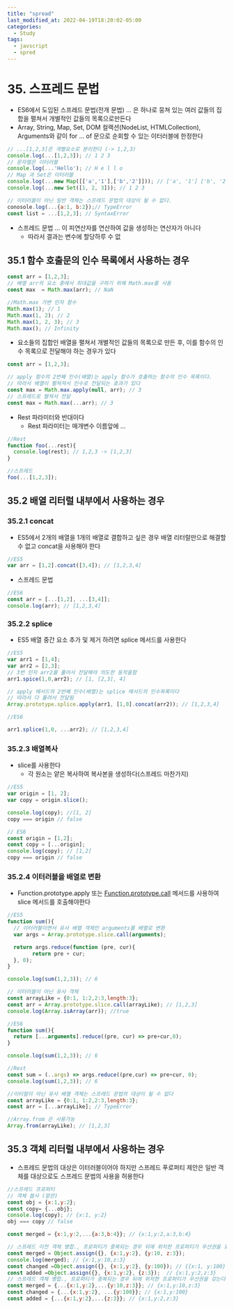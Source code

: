 ```yaml
---
title: "spread"
last_modified_at: 2022-04-19T18:20:02-05:00
categories:
  - Study
tags:
  - javscript
  - spred
---
```

# 35. 스프레드 문법

- ES6에서 도입된 스프레드 문법(전개 문법) ... 은 하나로 뭉쳐 있는 여러 값들의 집합을 펼쳐서 개별적인 값들의 목록으로만든다
- Array, String, Map, Set, DOM 컬랙션(NodeList, HTMLCollection), Arguments와 같이 for ... of 문으로 순회할 수 있는 이터러블에 한정한다

```jsx
// ...[1,2,3]은 개별요소로 분리한다 (-> 1,2,3)
console.log(...[1,2,3]); // 1 2 3 
// 문자열은 이터러블
console.log(...'Hello'); // H e l l o
// Map 과 Set은 이터러블
console.log(...new Map([['a','1'],['b','2']])); // ['a', '1'] ['b', '2']
console.log(...new Set([1, 2, 3])); // 1 2 3

// 이터러블이 아닌 일반 객체는 스프레드 문법의 대상이 될 수 없다.
conosole.log(...{a:1, b:2});// TypeError
const list = ...[1,2,3]; // SyntaxError
```

- 스프레드 문법 ... 이 피연산자를 연산하여 값을 생성하는 연산자가 아니다
    - 따라서 결과는 변수에 할당하루 수 없

## 35.1 함수 호출문의 인수 목록에서 사용하는 경우

```jsx
const arr = [1,2,3];
// 배열 arr의 요소 중에서 최대값을 구하기 위해 Math.max를 사용
const max  = Math.max(arr); // NaN

//Math.max 가변 인자 함수
Math.max(1); // 1
Math.max(1, 2); // 2
Math.max(1, 2, 3); // 3
Math.max(); // Infinity
```

- 요소들의 집합인 배열을 펼쳐서 개별적인 값들의 목록으로 만든 후, 이를 함수의 인수 목록으로 전달해야 하는 경우가 있다

```jsx
const arr = [1,2,3];

// apply 함수의 2번째 인수(배열)는 apply 함수가 호출하는 함수의 인수 목록이다.
// 따라서 배열이 펼쳐져서 인수로 전달되는 효과가 있다
const max = Math.max.apply(null, arr); // 3
// 스프레드로 펼쳐서 전달
const max = Math.max(...arr); // 3
```

- Rest 파라미터와 반대이다
    - Rest 파라미터는 매개변수 이름앞에 ...

```jsx
//Rest
function foo(...rest){
  console.log(rest); // 1,2,3 -> [1,2,3]
}

//스프레드
foo(...[1,2,3]);
```

## 35.2 배열 리터럴 내부에서 사용하는 경우

### 35.2.1 concat

- ES5에서 2개의 배열을 1개의 배열로 결합하고 싶은 경우 배열 리터럴만으로 해결할 수 없고  concat을 사용해야 한다

```jsx
//ES5
var arr = [1,2].concat([3,4]); // [1,2,3,4]
```

- 스프레드 문법

```jsx
//ES6
const arr = [...[1,2], ...[3,4]];
console.log(arr); // [1,2,3,4]
```

### 35.2.2 splice

- ES5 배열 중간 요소 추가 및 제거 하려면 splice  메서드를 사용한다

```jsx
//ES5
var arr1 = [1,4];
var arr2 = [2,3];
// 3번 인자 arr2를 풀어서 전달해야 의도한 동작을함
arr1.spice(1,0,arr2); // [1, [2,3], 4]

// apply 메서드의 2번째 인수(배열)는 splice 메서드의 인수목록이다
// 따라서 다 풀려서 전달됨
Array.prototype.splice.apply(arr1, [1,0].concat(arr2)); // [1,2,3,4]

//ES6

arr1.splice(1,0, ...arr2); // [1,2,3,4]
```

### 35.2.3 배열복사

- slice를 사용한다
    - 각 원소는 얕은 복사하여 복사본을 생성하다(스프레드 마찬가지)

```jsx
//ES5
var origin = [1, 2];
var copy = origin.slice();

console.log(copy); //[1, 2]
copy === origin // false

// ES6
const origin = [1,2];
const copy = [...origin];
console.log(copy); // [1,2]
copy === origin // false
```

### 35.2.4 이터러블을 배열로 변환

- Function.prototype.apply 또는 [Function.prototype.call](http://Function.prototype.call) 메서드를 사용하여 slice 메서드를 호출해야한다

```jsx
//ES5
function sum(){
  // 이터러블이면서 유사 배열 객체인 arguments를 배열로 변환
  var args = Array.prototype.slice.call(arguments);

  return args.reduce(function (pre, cur){
		return pre + cur;
  }, 0);
}

console.log(sum(1,2,3)); // 6

// 이터러블이 아닌 유사 객체
const arrayLike = {0:1, 1:2,2:3,length:3};
const arr = Array.prototype.slice.call(arrayLike); // [1,2,3]
console.log(Array.isArray(arr)); //true

//ES6
function sum(){
  return [...arguments].reduce((pre, cur) => pre+cur,0);
}

console.log(sum(1,2,3)); // 6

//Rest
const sum = (..args) => args.reduce((pre,cur) => pre+cur, 0);
console.log(sum(1,2,3)); // 6

//이터럴이 아닌 유사 배열 객체는 스프레드 문법의 대상이 될 수 없다
const arrayLike = {0:1, 1:2,2:3,length:3};
const arr = [...arrayLike]; // TypeError

//Array.from 은 사용가능
Array.from(arrayLike); // [1,2,3]
```

## 35.3 객체 리터럴 내부에서 사용하는 경우

- 스프레드 문법의 대상은 이터러블이어야 하지만 스프레드 푸로퍼티 제안은 일반 객체를 대상으로도 스프레드 문법의 사용을 허용한다

```jsx
//스프레드 프로퍼티 
// 객체 봅사 (얕은)
const obj = {x:1,y:2};
const copy= {...obj};
console.log(copy); // {x:1, y:2}
obj === copy // false

const merged = {x:1,y:2,...{a:3,b:4}}; // {x:1,y:2,a:3,b:4}

// 스프레드 이전 객체 병합., 프로퍼티가 중복되는 경우 뒤에 위치한 프로퍼티가 우선권을 갖는다
const merged = Object.assign({}, {x:1,y:2}, {y:10, z:3});
console.log(merged); // {x:1,y:10,z:3}
const changed =Object.assign({}, {x:1,y:2}, {y:100}); // {{x:1, y:100}
const added =Object.assign({}, {x:1,y:2}, {z:3});  // {x:1,y:2,z:3}
// 스프레드 객체 병합., 프로퍼티가 중복되는 경우 뒤에 위치한 프로퍼티가 우선권을 갖는다
const merged = {...{x:1,y:2},...{y:10,z:3}}; // {x:1,y:10,z:3}
const changed = {...{x:1,y:2}, ...{y:100}}; // {x:1,y:100}
const added = {...{x:1,y:2},...{z:3}}; // {x:1,y:2,z:3}
```